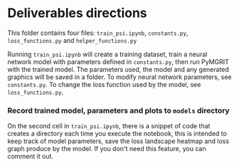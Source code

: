 # Deliverables directions
This folder contains four files: `train_psi.ipynb`, `constants.py`, `loss_functions.py` and `helper_functions.py`

Running `train_psi.ipynb` will create a training dataset, train a neural network model with parameters defined in `constants.py`, then run PyMGRIT with the trained model. The parameters used, the model and any generated graphics will be saved in a folder.
To modify neural network parameters, see `constants.py`.
To change the loss function used by the model, see `loss_functions.py`.

### Record trained model, parameters and plots to `models` directory
On the second cell in `train_psi.ipynb`, there is a snippet of code that creates a directory each time you execute the notebook, this is intended to keep track of model parameters, save the loss landscape heatmap and loss graph produce by the model. If you don't need this feature, you can comment it out.
